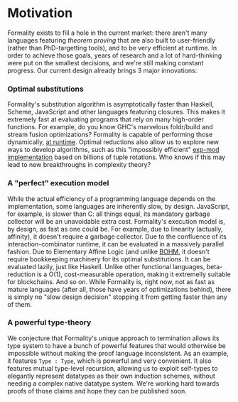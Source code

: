# Motivation

Formality exists to fill a hole in the current market: there aren't many languages featuring *theorem proving* that are also built to user-friendly (rather than PhD-targetting tools), and to be very efficient at runtime. In order to achieve those goals, years of research and a lot of hard-thinking were put on the smallest decisions, and we're still making constant progress. Our current design already brings 3 major innovations:

### Optimal substitutions

Formality's substitution algorithm is asymptotically faster than Haskell, Scheme, JavaScript and other languages featuring closures. This makes it extremely fast at evaluating programs that rely on many high-order functions. For example, do you know GHC's marvelous foldr/build and stream fusion optimizations? Formality is capable of performing those dynamically, [at runtime](https://medium.com/@maiavictor/solving-the-mystery-behind-abstract-algorithms-magical-optimizations-144225164b07). Optimal reductions also allow us to explore new ways to develop algorithms, such as this "impossibly efficient" [exp-mod implementation](https://gist.github.com/MaiaVictor/e556062185c5863d814980123e03630f) based on billions of tuple rotations. Who knows if this may lead to new breakthroughs in complexity theory?

### A "perfect" execution model

While the actual efficiency of a programming language depends on the implementation, some languages are inherently slow, by design. JavaScript, for example, is slower than C: all things equal, its mandatory garbage collector will be an unavoidable extra cost. Formality's execution model is, by design, as fast as one could be. For example, due to linearity (actually, affinity), it doesn't require a garbage collector. Due to the confluence of its interaction-combinator runtime, it can be evaluated in a massively parallel fashion. Due to Elementary Affine Logic (and unlike [BOHM](https://github.com/cls/bohm), it doesn't require bookkeeping machinery for its optimal substitutions. It can be evaluated lazily, just like Haskell. Unlike other functional languages, beta-reduction is a O(1), cost-measurable operation, making it extremelly suitable for blockchains. And so on. While Formality is, right now, not as fast as mature languages (after all, those have years of optimizations behind), there is simply no "slow design decision" stopping it from getting faster than any of them.

### A powerful type-theory

We conjecture that Formality's unique approach to termination allows its type system to have a bunch of powerful features that would otherwise be impossible without making the proof language inconsistent. As an example, it features `Type : Type`, which is powerful and very convenient. It also features mutual type-level recursion, allowing us to exploit self-types to elegantly represent datatypes as their own induction schemes, without needing a complex native datatype system. We're working hard towards proofs of those claims and hope they can be published soon.
